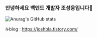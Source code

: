 ### 안녕하세요 백엔드 개발자 조성웅입니다👋

![Anurag's GitHub stats](https://github-readme-stats.vercel.app/api?username=woong-sung&show_icons=true&theme=radical)

☕blog : https://joshbla.tistory.com/

